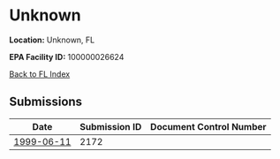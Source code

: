 # Unknown

**Location:** Unknown, FL

**EPA Facility ID:** 100000026624

[Back to FL Index](../../index.md)

## Submissions

| Date | Submission ID | Document Control Number |
|------|--------------|-------------------------|
| [1999-06-11](submissions/2172.md) | 2172 |  |
